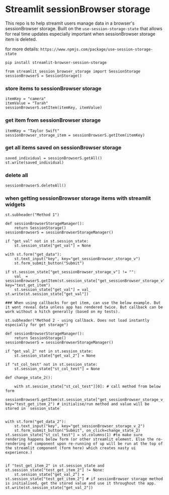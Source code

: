 # Streamlit sessionBrowser storage

This repo is to help streamlt users manage data in a browser's sessionBrowser storage.
Built on the `use-session-storage-state` that allows for real time updates especially important when sessionBrowser storage item is deleted.

for more details:
`https://www.npmjs.com/package/use-session-storage-state`


```
pip install streamlit-browser-session-storage
```


```
from streamlit_session_browser_storage import SessionStorage
sessionBrowserS = SessionStorage()
```

### store items to sessionBrowser storage

```
itemKey = "camera"
itemValue = "Tarah"
sessionBrowserS.setItem(itemKey, itemValue)
```

### get item from sessionBrowser storage

```
itemKey = "Taylor Swift"
sessionBrowser_storage_item = sessionBrowserS.getItem(itemKey)

```

### get all items saved on sessionBrowser storage

```
saved_individual = sessionBrowserS.getAll()
st.write(saved_individual)

```

### delete all
```
sessionBrowserS.deleteAll()

```

### when getting sessionBrowser storage items with streamlit widgets
```
st.subheader("Method 1")

def sessionBrowserStorageManager():
    return SessionStorage()
sessionBrowserS = sessionBrowserStorageManager()

if "get_val" not in st.session_state:
    st.session_state["get_val"] = None

with st.form("get_data"):
    st.text_input("key", key="get_sessionBrowser_storage_v")
    st.form_submit_button("Submit") 

if st.session_state["get_sessionBrowser_storage_v"] != "":
    val_ = sessionBrowserS.getItem(st.session_state["get_sessionBrowser_storage_v"], key="test_get_item")
    st.session_state["get_val"] = val_
st.write(st.session_state["get_val"])

### When using callbacks for get item, can use the below example. But it wont reveal data unless app has rendered twice. But callback can be work without a hitch generally (based on my tests).

st.subheader("Method 2 - using callback. Does not load instantly especially for get storage")

def sessionBrowserStorageManager():
    return SessionStorage()
sessionBrowserS = sessionBrowserStorageManager()

if "get_val_2" not in st.session_state:
    st.session_state["get_val_2"] = None

if "st_col_test" not in st.session_state:
    st.session_state["st_col_test"] = None 

def change_state_2():

    with st.session_state["st_col_test"][0]: # call method from below form
        sessionBrowserS.getItem(st.session_state["get_sessionBrowser_storage_v_2"], key="test_get_item_2") # initialise/run method and value will be stored in `session_state`
    

with st.form("get_data_2"):
    st.text_input("key", key="get_sessionBrowser_storage_v_2")
    st.form_submit_button("Submit", on_click=change_state_2)
st.session_state["st_col_test"] = st.columns(1) #to make sure rendering happens below form (or other streamlit element. Else the re-rendering of component upon re-running of up will be run at the top of the streamlit component (form here) which creates nasty ui experience.)


if "test_get_item_2" in st.session_state and st.session_state["test_get_item_2"] != None:
    st.session_state["get_val_2"] = st.session_state["test_get_item_2"] # if sessionBrowser storage method is initialised, get the stored value and use it throughout the app.
st.write(st.session_state["get_val_2"])


```
